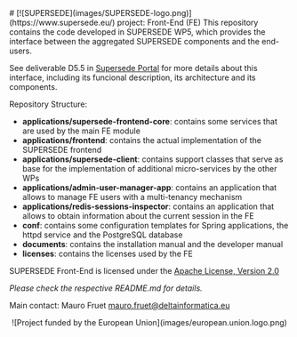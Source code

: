 <link rel="shortcut icon" type="image/png" href="images/favicon.png">
# [![SUPERSEDE](images/SUPERSEDE-logo.png)](https://www.supersede.eu/) project: Front-End (FE)
This repository contains the code developed in SUPERSEDE WP5, which provides
the interface between the aggregated SUPERSEDE components and the end-users.

See deliverable D5.5 in [Supersede Portal](https://www.supersede.eu/) for more details about this interface,
including its funcional description, its architecture and its components.

Repository Structure:
- **applications/supersede-frontend-core**: contains some services that are used by the main FE module
- **applications/frontend**: contains the actual implementation of the SUPERSEDE frontend
- **applications/supersede-client**: contains support classes that serve as base for the implementation of
additional micro-services by the other WPs
- **applications/admin-user-manager-app**: contains an application that allows to manage FE users with a
multi-tenancy mechanism
- **applications/redis-sessions-inspector**: contains an application that allows to obtain information
about the current session in the FE
- **conf**: contains some configuration templates for Spring applications, the httpd service and the PostgreSQL database
- **documents**: contains the installation manual and the developer manual
- **licenses**: contains the licenses used by the FE

SUPERSEDE Front-End is licensed under the [Apache License, Version 2.0](http://www.apache.org/licenses/LICENSE-2.0)

*Please check the respective README.md for details.*

Main contact: Mauro Fruet <mauro.fruet@deltainformatica.eu>

<center>![Project funded by the European Union](images/european.union.logo.png)</center>